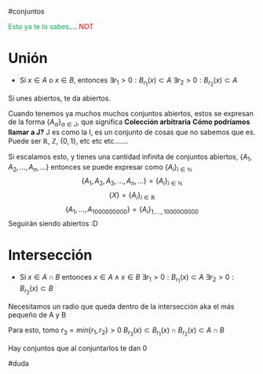 #conjuntos 

<span style="color:#00b050">Esto ya te lo sabes</span>....  <span style="color:#ff0000">NOT</span>

# Unión
- Si $x\in A$ o $x\in B$, entonces
	 $\exists r_1>0:B_{r_1}(x)\subset A$
	 $\exists r_2>0:B_{r_2}(x)\subset A$ 

Si unes abiertos, te da abiertos.

Cuando tenemos ya muchos muchos conjuntos abiertos, estos se expresan de la forma $\{A_\alpha\}_{\alpha\in J}$, que significa **Colección arbitraria**
**Cómo podríamos llamar a J?** J es como la I, es un conjunto de cosas que no sabemos que es. Puede ser $\mathbb{R}$, $\mathbb{Z}$, $\{ 0,1 \}$, etc etc etc.......

Si escalamos esto, y tienes una cantidad infinita de conjuntos abiertos, $\{A_1,A_2,...,A_n,...\}$ entonces se puede expresar como $\{A_i\}_{i\in \mathbb{N}}$
$$\{A_1,A_2,A_3,...,A_n,...\}=\{A_i\}_{i\in \mathbb{N}}$$
$$\{X\}=\{A_{i}\}_{i\in\mathbb{R}}$$
$$\{A_1,\dots,A_{1000000000}\}=\{A_i\}_{1,\dots,1000000000}$$
Seguirán siendo abiertos :D

# Intersección

- Si $x\in A\cap B$ entonces $x\in A\land x\in B$
$\exists r_1>0:B_{r_1}(x)\subset A$
$\exists r_2>0:B_{r_2}(x)\subset B$

Necesitamos un radio que queda dentro de la intersección aka el más pequeño de A y B

Para esto, tomo $r_3=min\{r_1,r_2\}>0$
$B_{r_3}(x)\subset B_{r_1}(x)\cap B_{r_2}(x)\subset A\cap B$

Hay conjuntos que al conjuntarlos te dan 0

#duda 